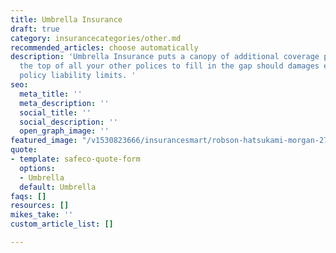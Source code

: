```yaml
---
title: Umbrella Insurance
draft: true
category: insurancecategories/other.md
recommended_articles: choose automatically
description: 'Umbrella Insurance puts a canopy of additional coverage protection over
  the top of all your other polices to fill in the gap should damages exceed other
  policy liability limits. '
seo:
  meta_title: ''
  meta_description: ''
  social_title: ''
  social_description: ''
  open_graph_image: ''
featured_image: "/v1530823666/insurancesmart/robson-hatsukami-morgan-275558-unsplash%20%281%29.jpg"
quote:
- template: safeco-quote-form
  options:
  - Umbrella
  default: Umbrella
faqs: []
resources: []
mikes_take: ''
custom_article_list: []

---
```

